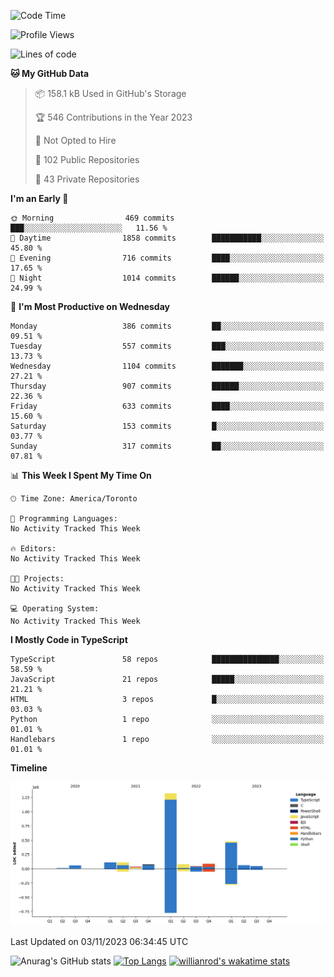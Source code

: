 <!--START_SECTION:waka-->
![Code Time](http://img.shields.io/badge/Code%20Time-789%20hrs%203%20mins-blue)

![Profile Views](http://img.shields.io/badge/Profile%20Views-0-blue)

![Lines of code](https://img.shields.io/badge/From%20Hello%20World%20I%27ve%20Written-2.5%20million%20lines%20of%20code-blue)

**🐱 My GitHub Data** 

> 📦 158.1 kB Used in GitHub's Storage 
 > 
> 🏆 546 Contributions in the Year 2023
 > 
> 🚫 Not Opted to Hire
 > 
> 📜 102 Public Repositories 
 > 
> 🔑 43 Private Repositories 
 > 
**I'm an Early 🐤** 

```text
🌞 Morning                469 commits         ███░░░░░░░░░░░░░░░░░░░░░░   11.56 % 
🌆 Daytime                1858 commits        ███████████░░░░░░░░░░░░░░   45.80 % 
🌃 Evening                716 commits         ████░░░░░░░░░░░░░░░░░░░░░   17.65 % 
🌙 Night                  1014 commits        ██████░░░░░░░░░░░░░░░░░░░   24.99 % 
```
📅 **I'm Most Productive on Wednesday** 

```text
Monday                   386 commits         ██░░░░░░░░░░░░░░░░░░░░░░░   09.51 % 
Tuesday                  557 commits         ███░░░░░░░░░░░░░░░░░░░░░░   13.73 % 
Wednesday                1104 commits        ███████░░░░░░░░░░░░░░░░░░   27.21 % 
Thursday                 907 commits         ██████░░░░░░░░░░░░░░░░░░░   22.36 % 
Friday                   633 commits         ████░░░░░░░░░░░░░░░░░░░░░   15.60 % 
Saturday                 153 commits         █░░░░░░░░░░░░░░░░░░░░░░░░   03.77 % 
Sunday                   317 commits         ██░░░░░░░░░░░░░░░░░░░░░░░   07.81 % 
```


📊 **This Week I Spent My Time On** 

```text
🕑︎ Time Zone: America/Toronto

💬 Programming Languages: 
No Activity Tracked This Week

🔥 Editors: 
No Activity Tracked This Week

🐱‍💻 Projects: 
No Activity Tracked This Week

💻 Operating System: 
No Activity Tracked This Week
```

**I Mostly Code in TypeScript** 

```text
TypeScript               58 repos            ███████████████░░░░░░░░░░   58.59 % 
JavaScript               21 repos            █████░░░░░░░░░░░░░░░░░░░░   21.21 % 
HTML                     3 repos             █░░░░░░░░░░░░░░░░░░░░░░░░   03.03 % 
Python                   1 repo              ░░░░░░░░░░░░░░░░░░░░░░░░░   01.01 % 
Handlebars               1 repo              ░░░░░░░░░░░░░░░░░░░░░░░░░   01.01 % 
```



**Timeline**

![Lines of Code chart](https://raw.githubusercontent.com/wise-introvert/wise-introvert/master/assets/bar_graph.png)


 Last Updated on 03/11/2023 06:34:45 UTC
<!--END_SECTION:waka-->

![Anurag's GitHub stats](https://github-readme-stats.vercel.app/api?username=wise-introvert&count_private=true&show_icons=true)
[![Top Langs](https://github-readme-stats.vercel.app/api/top-langs/?username=wise-introvert&langs_count=10)](https://github.com/anuraghazra/github-readme-stats)
[![willianrod's wakatime stats](https://github-readme-stats.vercel.app/api/wakatime?username=wiseintrovert)](https://github.com/anuraghazra/github-readme-stats)
